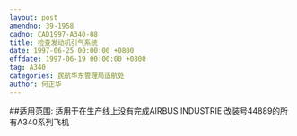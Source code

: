 ```yaml
---
layout: post
amendno: 39-1958
cadno: CAD1997-A340-08
title: 检查发动机引气系统
date: 1997-06-25 00:00:00 +0800
effdate: 1997-06-19 00:00:00 +0800
tag: A340
categories: 民航华东管理局适航处
author: 何正华
---
```


##适用范围:
适用于在生产线上没有完成AIRBUS INDUSTRIE 改装号44889的所有A340系列飞机

